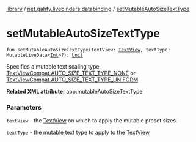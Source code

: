 [library](../index.md) / [net.gahfy.livebinders.databinding](index.md) / [setMutableAutoSizeTextType](./set-mutable-auto-size-text-type.md)

# setMutableAutoSizeTextType

`fun setMutableAutoSizeTextType(textView: `[`TextView`](https://developer.android.com/reference/android/widget/TextView.html)`, textType: MutableLiveData<`[`Int`](https://kotlinlang.org/api/latest/jvm/stdlib/kotlin/-int/index.html)`>?): `[`Unit`](https://kotlinlang.org/api/latest/jvm/stdlib/kotlin/-unit/index.html)

Specifies a mutable text scaling type, [TextViewCompat.AUTO_SIZE_TEXT_TYPE_NONE](https://developer.android.com/reference/android/support/v4/widget/TextViewCompat.html#AUTO_SIZE_TEXT_TYPE_NONE) or
[TextViewCompat.AUTO_SIZE_TEXT_TYPE_UNIFORM](https://developer.android.com/reference/android/support/v4/widget/TextViewCompat.html#AUTO_SIZE_TEXT_TYPE_UNIFORM)

**Related XML attribute:** app:mutableAutoSizeTextType

### Parameters

`textView` - the [TextView](https://developer.android.com/reference/android/widget/TextView.html) on which to apply the mutable preset sizes.

`textType` - the mutable text type to apply to the [TextView](https://developer.android.com/reference/android/widget/TextView.html)